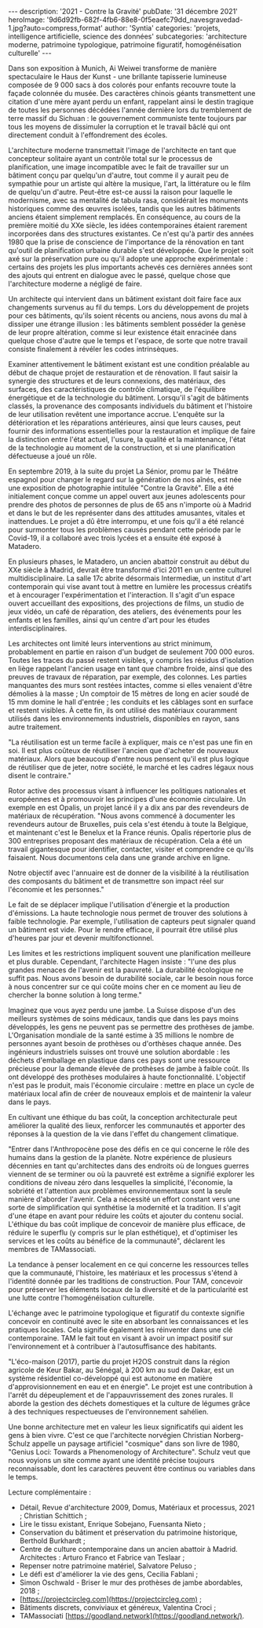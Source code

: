 \---
description: '2021 - Contre la Gravité'
pubDate: '31 décembre 2021'
heroImage: '9d6d92fb-682f-4fb6-88e8-0f5eaefc79dd_navesgravedad-1.jpg?auto=compress,format'
author: 'Syntia'
categories: 'projets, intelligence artificielle, science des données'
subcategories: 'architecture moderne, patrimoine typologique, patrimoine figuratif, homogénéisation culturelle'
\---

Dans son exposition à Munich, Ai Weiwei transforme de manière spectaculaire le Haus der Kunst - une brillante tapisserie lumineuse composée de 9 000 sacs à dos colorés pour enfants recouvre toute la façade colonnée du musée. Des caractères chinois géants transmettent une citation d'une mère ayant perdu un enfant, rappelant ainsi le destin tragique de toutes les personnes décédées l'année dernière lors du tremblement de terre massif du Sichuan : le gouvernement communiste tente toujours par tous les moyens de dissimuler la corruption et le travail bâclé qui ont directement conduit à l'effondrement des écoles.

L'architecture moderne transmettait l'image de l'architecte en tant que concepteur solitaire ayant un contrôle total sur le processus de planification, une image incompatible avec le fait de travailler sur un bâtiment conçu par quelqu'un d'autre, tout comme il y aurait peu de sympathie pour un artiste qui altère la musique, l'art, la littérature ou le film de quelqu'un d'autre. Peut-être est-ce aussi la raison pour laquelle le modernisme, avec sa mentalité de tabula rasa, considérait les monuments historiques comme des œuvres isolées, tandis que les autres bâtiments anciens étaient simplement remplacés. En conséquence, au cours de la première moitié du XXe siècle, les idées contemporaines étaient rarement incorporées dans des structures existantes. Ce n'est qu'à partir des années 1980 que la prise de conscience de l'importance de la rénovation en tant qu'outil de planification urbaine durable s'est développée. Que le projet soit axé sur la préservation pure ou qu'il adopte une approche expérimentale : certains des projets les plus importants achevés ces dernières années sont des ajouts qui entrent en dialogue avec le passé, quelque chose que l'architecture moderne a négligé de faire.

Un architecte qui intervient dans un bâtiment existant doit faire face aux changements survenus au fil du temps. Lors du développement de projets pour ces bâtiments, qu'ils soient récents ou anciens, nous avons du mal à dissiper une étrange illusion : les bâtiments semblent posséder la genèse de leur propre altération, comme si leur existence était enracinée dans quelque chose d'autre que le temps et l'espace, de sorte que notre travail consiste finalement à révéler les codes intrinsèques.

Examiner attentivement le bâtiment existant est une condition préalable au début de chaque projet de restauration et de rénovation. Il faut saisir la synergie des structures et de leurs connexions, des matériaux, des surfaces, des caractéristiques de contrôle climatique, de l'équilibre énergétique et de la technologie du bâtiment. Lorsqu'il s'agit de bâtiments classés, la provenance des composants individuels du bâtiment et l'histoire de leur utilisation revêtent une importance accrue. L'enquête sur la détérioration et les réparations antérieures, ainsi que leurs causes, peut fournir des informations essentielles pour la restauration et implique de faire la distinction entre l'état actuel, l'usure, la qualité et la maintenance, l'état de la technologie au moment de la construction, et si une planification défectueuse a joué un rôle.

En septembre 2019, à la suite du projet La Sénior, promu par le Théâtre espagnol pour changer le regard sur la génération de nos aînés, est née une exposition de photographie intitulée "Contre la Gravité". Elle a été initialement conçue comme un appel ouvert aux jeunes adolescents pour prendre des photos de personnes de plus de 65 ans n'importe où à Madrid et dans le but de les représenter dans des attitudes amusantes, vitales et inattendues. Le projet a dû être interrompu, et une fois qu'il a été relancé pour surmonter tous les problèmes causés pendant cette période par le Covid-19, il a collaboré avec trois lycées et a ensuite été exposé à Matadero.

En plusieurs phases, le Matadero, un ancien abattoir construit au début du XXe siècle à Madrid, devrait être transformé d'ici 2011 en un centre culturel multidisciplinaire. La salle 17c abrite désormais Intermediæ, un institut d'art contemporain qui vise avant tout à mettre en lumière les processus créatifs et à encourager l'expérimentation et l'interaction. Il s'agit d'un espace ouvert accueillant des expositions, des projections de films, un studio de jeux vidéo, un café de réparation, des ateliers, des événements pour les enfants et les familles, ainsi qu'un centre d'art pour les études interdisciplinaires.

Les architectes ont limité leurs interventions au strict minimum, probablement en partie en raison d'un budget de seulement 700 000 euros. Toutes les traces du passé restent visibles, y compris les résidus d'isolation en liège rappelant l'ancien usage en tant que chambre froide, ainsi que des preuves de travaux de réparation, par exemple, des colonnes. Les parties manquantes des murs sont restées intactes, comme si elles venaient d'être démolies à la masse ; Un comptoir de 15 mètres de long en acier soudé de 15 mm domine le hall d'entrée ; les conduits et les câblages sont en surface et restent visibles. À cette fin, ils ont utilisé des matériaux couramment utilisés dans les environnements industriels, disponibles en rayon, sans autre traitement.

"La réutilisation est un terme facile à expliquer, mais ce n'est pas une fin en soi. Il est plus coûteux de réutiliser l'ancien que d'acheter de nouveaux matériaux. Alors que beaucoup d'entre nous pensent qu'il est plus logique de réutiliser que de jeter, notre société, le marché et les cadres légaux nous disent le contraire."

Rotor active des processus visant à influencer les politiques nationales et européennes et à promouvoir les principes d'une économie circulaire. Un exemple en est Opalis, un projet lancé il y a dix ans par des revendeurs de matériaux de récupération. "Nous avons commencé à documenter les revendeurs autour de Bruxelles, puis cela s'est étendu à toute la Belgique, et maintenant c'est le Benelux et la France réunis. Opalis répertorie plus de 300 entreprises proposant des matériaux de récupération. Cela a été un travail gigantesque pour identifier, contacter, visiter et comprendre ce qu'ils faisaient. Nous documentons cela dans une grande archive en ligne.

Notre objectif avec l'annuaire est de donner de la visibilité à la réutilisation des composants du bâtiment et de transmettre son impact réel sur l'économie et les personnes."

Le fait de se déplacer implique l'utilisation d'énergie et la production d'émissions. La haute technologie nous permet de trouver des solutions à faible technologie. Par exemple, l'utilisation de capteurs peut signaler quand un bâtiment est vide. Pour le rendre efficace, il pourrait être utilisé plus d'heures par jour et devenir multifonctionnel.

Les limites et les restrictions impliquent souvent une planification meilleure et plus durable. Cependant, l'architecte Hagen insiste : "l'une des plus grandes menaces de l'avenir est la pauvreté. La durabilité écologique ne suffit pas. Nous avons besoin de durabilité sociale, car le besoin nous force à nous concentrer sur ce qui coûte moins cher en ce moment au lieu de chercher la bonne solution à long terme."

Imaginez que vous ayez perdu une jambe. La Suisse dispose d'un des meilleurs systèmes de soins médicaux, tandis que dans les pays moins développés, les gens ne peuvent pas se permettre des prothèses de jambe. L'Organisation mondiale de la santé estime à 35 millions le nombre de personnes ayant besoin de prothèses ou d'orthèses chaque année. Des ingénieurs industriels suisses ont trouvé une solution abordable : les déchets d'emballage en plastique dans ces pays sont une ressource précieuse pour la demande élevée de prothèses de jambe à faible coût. Ils ont développé des prothèses modulaires à haute fonctionnalité. L'objectif n'est pas le produit, mais l'économie circulaire : mettre en place un cycle de matériaux local afin de créer de nouveaux emplois et de maintenir la valeur dans le pays.

En cultivant une éthique du bas coût, la conception architecturale peut améliorer la qualité des lieux, renforcer les communautés et apporter des réponses à la question de la vie dans l'effet du changement climatique.

"Entrer dans l'Anthropocène pose des défis en ce qui concerne le rôle des humains dans la gestion de la planète. Notre expérience de plusieurs décennies en tant qu'architectes dans des endroits où de longues guerres viennent de se terminer ou où la pauvreté est extrême a signifié explorer les conditions de niveau zéro dans lesquelles la simplicité, l'économie, la sobriété et l'attention aux problèmes environnementaux sont la seule manière d'aborder l'avenir. Cela a nécessité un effort constant vers une sorte de simplification qui synthétise la modernité et la tradition. Il s'agit d'une étape en avant pour réduire les coûts et ajouter du contenu social. L'éthique du bas coût implique de concevoir de manière plus efficace, de réduire le superflu (y compris sur le plan esthétique), et d'optimiser les services et les coûts au bénéfice de la communauté", déclarent les membres de TAMassociati.

La tendance à penser localement en ce qui concerne les ressources telles que la communauté, l'histoire, les matériaux et les processus s'étend à l'identité donnée par les traditions de construction. Pour TAM, concevoir pour préserver les éléments locaux de la diversité et de la particularité est une lutte contre l'homogénéisation culturelle.

L'échange avec le patrimoine typologique et figuratif du contexte signifie concevoir en continuité avec le site en absorbant les connaissances et les pratiques locales. Cela signifie également les réinventer dans une clé contemporaine. TAM le fait tout en visant à avoir un impact positif sur l'environnement et à contribuer à l'autosuffisance des habitants.

"L'éco-maison (2017), partie du projet H2OS construit dans la région agricole de Keur Bakar, au Sénégal, à 200 km au sud de Dakar, est un système résidentiel co-développé qui est autonome en matière d'approvisionnement en eau et en énergie". Le projet est une contribution à l'arrêt du dépeuplement et de l'appauvrissement des zones rurales. Il aborde la gestion des déchets domestiques et la culture de légumes grâce à des techniques respectueuses de l'environnement sahélien.

Une bonne architecture met en valeur les lieux significatifs qui aident les gens à bien vivre. C'est ce que l'architecte norvégien Christian Norberg-Schulz appelle un paysage artificiel "cosmique" dans son livre de 1980, "Genius Loci: Towards a Phenomenology of Architecture". Schulz veut que nous voyions un site comme ayant une identité précise toujours reconnaissable, dont les caractères peuvent être continus ou variables dans le temps.

Lecture complémentaire :

- Détail, Revue d'architecture 2009, Domus, Matériaux et processus, 2021 ; Christian Schittich ;
- Lire le tissu existant, Enrique Sobejano, Fuensanta Nieto ;
- Conservation du bâtiment et préservation du patrimoine historique, Berthold Burkhardt ;
- Centre de culture contemporaine dans un ancien abattoir à Madrid. Architectes : Arturo Franco et Fabrice van Teslaar ;
- Repenser notre patrimoine matériel, Salvatore Peluso ;
- Le défi est d'améliorer la vie des gens, Cecilia Fablani ;
- Simon Oschwald - Briser le mur des prothèses de jambe abordables, 2018 ;
- [https://projectcircleg.com](https://projectcircleg.com) ;
- Bâtiments discrets, conviviaux et généreux, Valentina Croci ;
- TAMassociati [https://goodland.network](https://goodland.network/).

